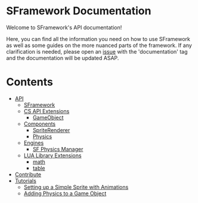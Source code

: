 # SFramework Documentation
Welcome to SFramework's API documentation!

Here, you can find all the information you need on how to use SFramework as well as some guides on the more nuanced parts of the framework.  If any clarification is needed, please open an [issue](https://github.com/mitchwadair/sidescroller-framework/issues) with the 'documentation' tag and the documentation will be updated ASAP.

# Contents
- [API](API)
  - [SFramework](API/SFramework.md)
  - [CS API Extensions](API/CS_API_Extensions)
    - [GameObject](API/CS_API_Extensions/GameObject.md)
  - [Components](API/Components)
    - [SpriteRenderer](API/Components/SpriteRenderer.md)
    - [Physics](API/Components/Physics.md)
  - [Engines](API/Engines)
    - [SF Physics Manager](API/Engines/SF_Physics_Manager.md)
  - [LUA Library Extensions](API/LUA_Library_Extensions)
    - [math](API/LUA_Library_Extensions/math.md)
    - [table](API/LUA_Library_Extensions/table.md)
- [Contribute](Contribute)
- [Tutorials](Tutorials)
  - [Setting up a Simple Sprite with Animations](Tutorials/adding_physics_to_a_gameobject.md)
  - [Adding Physics to a Game Object](Tutorials/setting_up_a_simple_sprite_with_animation.md)

